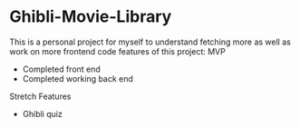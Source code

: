 # Ghibli-Movie-Library
This is a personal project for myself to understand fetching more as well as work on more frontend code 
features of this project: 
MVP 
- Completed front end
- Completed working back end 


Stretch Features 
- Ghibli quiz
